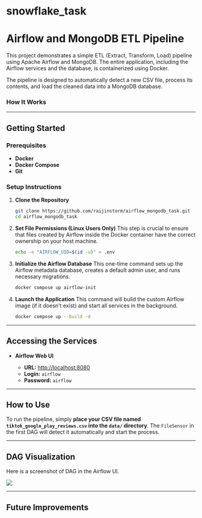 # snowflake_task

# Airflow and MongoDB ETL Pipeline

This project demonstrates a simple ETL (Extract, Transform, Load) pipeline using Apache Airflow and MongoDB. The entire application, including the Airflow services and the database, is containerized using Docker.

The pipeline is designed to automatically detect a new CSV file, process its contents, and load the cleaned data into a MongoDB database.

### How It Works



-----

## Getting Started

### Prerequisites

  * **Docker**
  * **Docker Compose**
  * **Git**

### Setup Instructions

1.  **Clone the Repository**

    ```bash
    git clone https://github.com/raijinstorm/airflow_mongodb_task.git
    cd airflow_mongodb_task
    ```

2.  **Set File Permissions (Linux Users Only)**
    This step is crucial to ensure that files created by Airflow inside the Docker container have the correct ownership on your host machine.

    ```bash
    echo -e "AIRFLOW_UID=$(id -u)" > .env
    ```

3.  **Initialize the Airflow Database**
    This one-time command sets up the Airflow metadata database, creates a default admin user, and runs necessary migrations.

    ```bash
    docker compose up airflow-init
    ```

4.  **Launch the Application**
    This command will build the custom Airflow image (if it doesn't exist) and start all services in the background.

    ```bash
    docker compose up --build -d
    ```

-----

## Accessing the Services

  * **Airflow Web UI**

      * **URL:** [http://localhost:8080](https://www.google.com/search?q=http://localhost:8080)
      * **Login:** `airflow`
      * **Password:** `airflow`

-----

## How to Use

To run the pipeline, simply **place your CSV file named `tiktok_google_play_reviews.csv` into the `data/` directory**. The `FileSensor` in the first DAG will detect it automatically and start the process.

-----

## DAG Visualization

Here is a screenshot of DAG in the Airflow UI.

![](image.png)

-----

## Future Improvements

